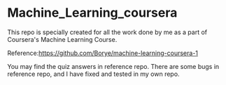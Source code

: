 # Machine_Learning_coursera
This repo is specially created for all the work done by me as a part of Coursera's Machine Learning Course.

Reference:https://github.com/Borye/machine-learning-coursera-1

You may find the quiz answers in reference repo. There are some bugs in reference repo, and I have fixed and tested in my own repo.
